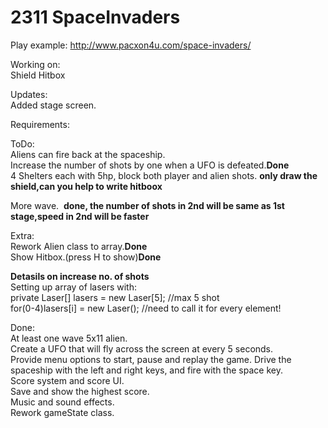 # 2311 SpaceInvaders 

Play example: http://www.pacxon4u.com/space-invaders/

Working on:   
Shield Hitbox

Updates:    
Added stage screen.


Requirements:

ToDo:   
Aliens can fire back at the spaceship.    
Increase the number of shots by one when a UFO is defeated.**Done**  
4 Shelters each with 5hp, block both player and alien shots.    **only draw the shield,can you help to write hitboox**  

More wave.  **done, the number of shots in 2nd will be same as 1st stage,speed in 2nd will be faster**


Extra:    
Rework Alien class to array.**Done**    
Show Hitbox.(press H to show)**Done**    

**Detasils on increase no. of shots**   
Setting up array of lasers with:    
private Laser[] lasers = new Laser[5];  //max 5 shot    
for(0-4)lasers[i] = new Laser();    //need to call it for every element!   

Done:   
At least one wave 5x11 alien.  
Create a UFO that will fly across the screen at every 5 seconds.  
Provide menu options to start, pause and replay the game. 
Drive the spaceship with the left and right keys, and fire with the space key.  
Score system and score UI.  
Save and show the highest score.  
Music and sound effects.  
Rework gameState class. 


